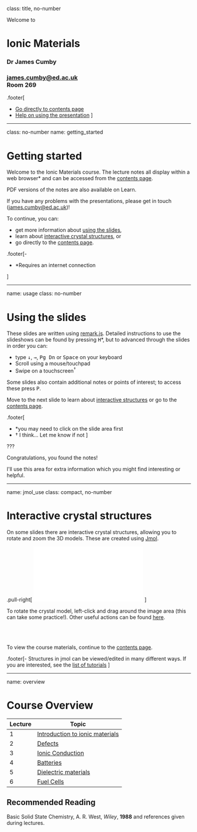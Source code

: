 
class: title, no-number

Welcome to
# Ionic Materials

### Dr James Cumby
### james.cumby@ed.ac.uk <br> Room 269


.footer[
- [Go directly to contents page](#overview)
- [Help on using the presentation](#getting_started)
]

---

class: no-number
name: getting_started
# Getting started

Welcome to the Ionic Materials course. The lecture notes all display within a web browser* and can be accessed
from the [contents page](#overview).

PDF versions of the notes are also available on Learn.

If you have any problems with the presentations, please get in touch (james.cumby@ed.ac.uk)!

To continue, you can:
- get more information about [using the slides](#usage),
- learn about [interactive crystal structures](#jmol_use), or
- go directly to the [contents page](#overview).


.footer[-  
- *Requires an internet connection

]

---

name: usage
class: no-number
# Using the slides

These slides are written using [remark.js](https://remarkjs.com/#1).
Detailed instructions to use the slideshows can be found by pressing <kbd>H</kbd>*, but to advanced through the slides in order
you can:
- type <kbd>&darr;</kbd>, <kbd>&rarr;</kbd>, <kbd>Pg Dn</kbd> or <kbd>Space</kbd> on your keyboard
- Scroll using a mouse/touchpad
- Swipe on a touchscreen<sup>&dagger;</sup>

Some slides also contain additional notes or points of interest; to access these press <kbd>P</kbd>.

Move to the next slide to learn about [interactive structures](#jmol_use) or go to the [contents page](#overview).


.footer[
- *you may need to click on the slide area first
- &dagger; I think... Let me know if not
]

???

Congratulations, you found the notes!

I'll use this area for extra information which you might find interesting or helpful.

---

name: jmol_use
class: compact, no-number
# Interactive crystal structures

On some slides there are interactive crystal structures, allowing you to rotate and zoom the 3D models. These are created using [Jmol](http://wiki.jmol.org/index.php/Jmol_Tutorials).



.pull-right[
![:jmol 400, 300, 1, 1, 1](files/NaCl.cif)
]

To rotate the crystal model, left-click and drag around the image area (this can take some practice!). Other useful actions can be found [here](http://wiki.jmol.org/index.php/Mouse_Manual).


<br><br><br>To view the course materials, continue to the [contents page](#overview).


.footer[- Structures in jmol can be viewed/edited in many different ways. If you are interested, see the [list of tutorials](http://wiki.jmol.org/index.php/Jmol_Tutorials)
]

---

name: overview
# Course Overview


Lecture | Topic
--|-------------
1 | [Introduction to ionic materials](lecture1.html)
2 | [Defects](lecture2.html)
3 | [Ionic Conduction](lecture3.html)
4 | [Batteries](lecture4.html)
5 | [Dielectric materials](lecture5.html)
6 | [Fuel Cells](lecture6.html)

## Recommended Reading

Basic Solid State Chemistry, A. R. West, *Wiley*, **1988** and references given during lectures.
